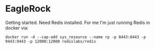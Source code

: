 # EagleRock

Getting started. Need Redis installed.
For me I'm just running Redis in docker via:
```
docker run -d --cap-add sys_resource --name rp -p 8443:8443 -p 9443:9443 -p 12000:12000 redislabs/redis
```
